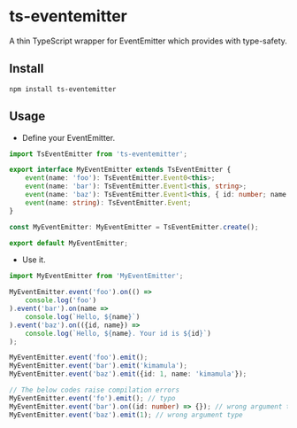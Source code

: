 ts-eventemitter
==========
A thin TypeScript wrapper for EventEmitter which provides with type-safety.

## Install

```shell
npm install ts-eventemitter
```

## Usage

* Define your EventEmitter.

```typescript
import TsEventEmitter from 'ts-eventemitter';

export interface MyEventEmitter extends TsEventEmitter {
    event(name: 'foo'): TsEventEmitter.Event0<this>;
    event(name: 'bar'): TsEventEmitter.Event1<this, string>;
    event(name: 'baz'): TsEventEmitter.Event1<this, { id: number; name: string; }>;
    event(name: string): TsEventEmitter.Event;
}

const MyEventEmitter: MyEventEmitter = TsEventEmitter.create();

export default MyEventEmitter;
```

* Use it.

```typescript
import MyEventEmitter from 'MyEventEmitter';

MyEventEmitter.event('foo').on(() =>
    console.log('foo')
).event('bar').on(name =>
    console.log(`Hello, ${name}`)
).event('baz').on(({id, name}) =>
    console.log(`Hello, ${name}. Your id is ${id}`)
);

MyEventEmitter.event('foo').emit();
MyEventEmitter.event('bar').emit('kimamula');
MyEventEmitter.event('baz').emit({id: 1, name: 'kimamula'});

// The below codes raise compilation errors
MyEventEmitter.event('fo').emit(); // typo
MyEventEmitter.event('bar').on((id: number) => {}); // wrong argument type
MyEventEmitter.event('baz').emit(1); // wrong argument type
```
